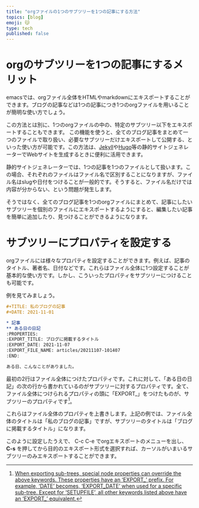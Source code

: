 ```yaml
---
title: "orgファイルの1つのサブツリーを1つの記事にする方法"
topics: [blog]
emoji: 😽
type: tech
published: false
---
```



# orgのサブツリーを1つの記事にするメリット

emacsでは、orgファイル全体をHTMLやmarkdownにエキスポートすることができます。ブログの記事などは1つの記事につき1つのorgファイルを用いることが簡明な使い方でしょう。

この方法とは別に、1つのorgファイルの中の、特定のサブツリー以下をエキスポートすることもできます。 この機能を使うと、全てのブログ記事をまとめて一つのファイルで取り扱い、必要なサブツリーだけエキスポートして公開する、といった使い方が可能です。この方法は、[Jekyll](http://jekyllrb-ja.github.io/)や[Hugo](https://gohugo.io/about/)等の静的サイトジェネレーターでWebサイトを生成するときに便利に活用できます。

静的サイトジェネレーターでは、1つの記事を1つのファイルとして扱います。この場合、それぞれのファイルはファイル名で区別することになりますが、ファイル名はslugや日付をつけることが一般的です。そうすると、ファイル名だけでは内容が分からない、という問題が発生します。

そうではなく、全てのブログ記事を1つのorgファイルにまとめて、記事にしたいサブツリーを個別のファイルにエキスポートするようにすると、編集したい記事を簡単に追加したり、見つけることができるようになります。


# サブツリーにプロパティを設定する

orgファイルには様々なプロパティを設定することができます。例えば、記事のタイトル、著者名、日付などです。これらはファイル全体に1つ設定することが基本的な使い方です。しかし、こういったプロパティをサブツリーにつけることも可能です。

例を見てみましょう。

```org
#+TITLE: 私のブログの記事
#+DATE: 2021-11-01

* 記事
** ある日の日記
:PROPERTIES:
:EXPORT_TITLE: ブログに掲載するタイトル
:EXPORT_DATE: 2021-11-07
:EXPORT_FILE_NAME: articles/20211107-101407
:END:

ある日、こんなことがありました。
```

最初の2行はファイル全体につけたプロパティです。これに対して、「ある日の日記」の次の行から書かれているのがサブツリーに対するプロパティです。全て、ファイル全体につけられるプロパティの頭に「EXPORT\_」をつけたものが、サブツリーのプロパティです[^1]。


[^1]: [When exporting sub-trees, special node properties can override the above keywords. These properties have an ‘EXPORT\_’ prefix. For example, ‘DATE’ becomes, ‘EXPORT\_DATE’ when used for a specific sub-tree. Except for ‘SETUPFILE’, all other keywords listed above have an ‘EXPORT\_’ equivalent.](https://orgmode.org/manual/Export-Settings.html)

これらはファイル全体のプロパティを上書きします。上記の例では、ファイル全体のタイトルは「私のブログの記事」ですが、サブツリーのタイトルは「ブログに掲載するタイトル」になります。

このように設定したうえで、 C-c C-e でorgエキスポートのメニューを出し、 ****C-s**** を押してから目的のエキスポート形式を選択すれば、カーソルがいまいるサブツリーのみエキスポートすることができます。

